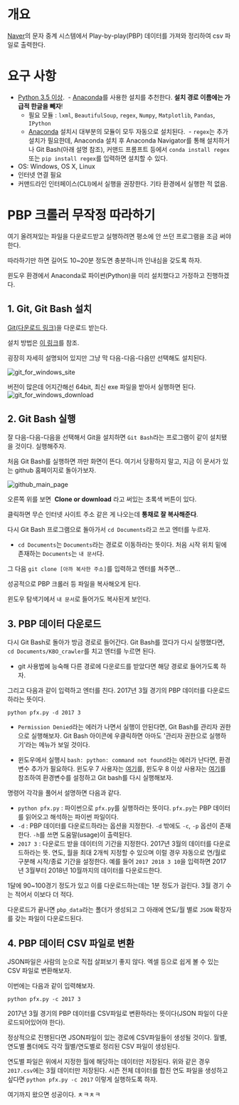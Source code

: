 ﻿# 개요
[Naver](https://www.naver.com)의 문자 중계 시스템에서 Play-by-play(PBP) 데이터를 가져와 정리하여 csv 파일로 출력한다.

# 요구 사항
- [Python 3.5 이상](https://www.python.org/downloads/).
  - [Anaconda](https://www.anaconda.com/download/)를 사용한 설치를 추천한다. __설치 경로 이름에는 가급적 한글을 빼자__!
  - 필요 모듈 : `lxml`, `BeautifulSoup`, `regex`, `Numpy`, `Matplotlib`, `Pandas`, `IPython`
  - [Anaconda](https://www.anaconda.com/download/) 설치시 대부분의 모듈이 모두 자동으로 설치된다.
  - `regex`는 추가 설치가 필요한데, Anaconda 설치 후 Anaconda Navigator를 통해 설치하거나 Git Bash(아래 설명 참조), 커맨드 프롬프트 등에서 `conda install regex` 또는 `pip install regex`를 입력하면 설치할 수 있다.
- OS: Windows, OS X, Linux
- 인터넷 연결 필요
- 커맨드라인 인터페이스(CLI)에서 실행을 권장한다. 기타 환경에서 실행한 적 없음.

# PBP 크롤러 무작정 따라하기
여기 올려져있는 파일을 다운로드받고 실행하려면 평소에 안 쓰던 프로그램을 조금 써야 한다.

따라하기만 하면 길어도 10~20분 정도면 충분하니까 인내심을 갖도록 하자.

윈도우 환경에서 Anaconda로 파이썬(Python)을 미리 설치했다고 가정하고 진행하겠다.

## 1. Git, Git Bash 설치
[Git(다운로드 링크)](https://gitforwindows.org/)을 다운로드 받는다.

설치 방법은 [이 링크](http://dev-gabriel.tistory.com/21)를 참조.

굉장히 자세히 설명되어 있지만 그냥 막 다음-다음-다음만 선택해도 설치된다.

![git_for_windows_site](https://i.imgur.com/IIH9JEX.png "git_for_windows_site")

버전이 많은데 어지간해선 64bit, 최신 exe 파일을 받아서 실행하면 된다.
![git_for_windows_download](https://i.imgur.com/MsGrzqI.png "git_for_windows_download")


## 2. Git Bash 실행
잘 다음-다음-다음을 선택해서 Git을 설치하면 `Git Bash`라는 프로그램이 같이 설치됐을 것이다. 실행해주자.

처음 Git Bash를 실행하면 까만 화면이 뜬다. 여기서 당황하지 말고, 지금 이 문서가 있는 github 홈페이지로 돌아가보자.

![github_main_page](https://i.imgur.com/SUkCNhX.png "github_main_page")

오른쪽 위를 보면  __Clone or download__ 라고 써있는 초록색 버튼이 있다.

클릭하면 무슨 인터넷 사이트 주소 같은 게 나오는데 __통채로 잘 복사해준다__.

다시 Git Bash 프로그램으로 돌아가서 `cd Documents`라고 쓰고 엔터를 누르자.
- `cd Documents`는 `Documents`라는 경로로 이동하라는 뜻이다. 처음 시작 위치 밑에 존재하는 `Documents`는 `내 문서`다.

그 다음 `git clone [아까 복사한 주소]`를 입력하고 엔터를 쳐주면...

성공적으로 PBP 크롤러 등 파일을 복사해오게 된다.

윈도우 탐색기에서 `내 문서`로 들어가도 복사된게 보인다.


## 3. PBP 데이터 다운로드

다시 Git Bash로 돌아가 방금 경로로 들어간다. Git Bash를 껐다가 다시 실행했다면, `cd Documents/KBO_crawler`를 치고 엔터를 누르면 된다.
- git 사용법에 능숙해 다른 경로에 다운로드를 받았다면 해당 경로로 들어가도록 하자.

그리고 다음과 같이 입력하고 엔터를 친다. 2017년 3월 경기의 PBP 데이터를 다운로드하라는 뜻이다. 

`python pfx.py -d 2017 3`

- `Permission Denied`라는 에러가 나면서 실행이 안된다면, Git Bash를 관리자 권한으로 실행해보자. Git Bash 아이콘에 우클릭하면 아마도 '관리자 권한으로 실행하기'라는 메뉴가 보일 것이다.

- 윈도우에서 실행시 `bash: python: command not found`라는 에러가 난다면, 환경변수 추가가 필요하다. 윈도우 7 사용자는 [여기](http://bitboom.tistory.com/entry/Python-%EC%84%A4%EC%B9%98-%EB%B0%8F-%ED%99%98%EA%B2%BD%EB%B3%80%EC%88%98-%EC%84%A4%EC%A0%95)를, 윈도우 8 이상 사용자는 [여기](http://radiation.tistory.com/entry/%ED%99%98%EA%B2%BD%EB%B3%80%EC%88%98%EC%97%90-Python-%EC%B6%94%EA%B0%80%ED%95%98%EA%B8%B0)를 참조하여 환경변수를 설정하고 Git bash를 다시 실행해보자.

명령어 각각을 풀어서 설명하면 다음과 같다.

- `python pfx.py` : 파이썬으로 `pfx.py`를 실행하라는 뜻이다. `pfx.py`는 PBP 데이터를 읽어오고 해석하는 파이썬 파일이다.
- `-d` : PBP 데이터를 다운로드하라는 옵션을 지정한다. `-d` 밖에도 `-c`, `-p` 옵션이 존재한다. `-h`를 쓰면 도움말(usage)이 출력된다.
- `2017 3` : 다운로드 받을 데이터의 기간을 지정한다. 2017년 3월의 데이터를 다운로드하라는 뜻. 연도, 월을 최대 2개씩 지정할 수 있으며 이럴 경우 자동으로 연/월로 구분해 시작/종료 기간을 설정한다. 예를 들어 `2017 2018 3 10`을 입력하면 2017년 3월부터 2018년 10월까지의 데이터를 다운로드한다. 

1달에 90~100경기 정도가 있고 이를 다운로드하는데는 1분 정도가 걸린다. 3월 경기 수는 적어서 이보다 더 적다.

다운로드가 끝나면 `pbp_data`라는 폴더가 생성되고 그 아래에 연도/월 별로 `JSON` 확장자를 갖는 파일이 다운로드된다.


## 4. PBP 데이터 CSV 파일로 변환

JSON파일은 사람의 눈으로 직접 살펴보기 좋지 않다. 엑셀 등으로 쉽게 볼 수 있는 CSV 파일로 변환해보자.

이번에는 다음과 같이 입력해보자.

`python pfx.py -c 2017 3`

2017년 3월 경기의 PBP 데이터를 CSV파일로 변환하라는 뜻이다(JSON 파일이 다운로드되어있어야 한다).

정상적으로 진행된다면 JSON파일이 있는 경로에 CSV파일들이 생성될 것이다. 월별, 연도별 폴더에도 각각 월별/연도별로 정리된 CSV 파일이 생성된다.

연도별 파일은 위에서 지정한 월에 해당하는 데이터만 저장된다. 위와 같은 경우 `2017.csv`에는 3월 데이터만 저장된다. 시즌 전체 데이터를 합친 연도 파일을 생성하고 싶다면 `python pfx.py -c 2017` 이렇게 실행하도록 하자.

여기까지 왔으면 성공이다. ㅊㅋㅊㅋ
